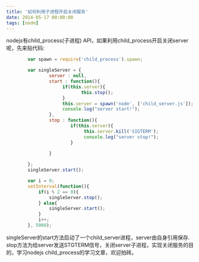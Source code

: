 ```yaml
---
title: '如何利用子进程开启关闭服务'
date: 2014-05-17 00:00:00
tags: [node]
---
```


nodejs有child_process(子进程) API，如果利用child_process开启关闭server呢，先来贴代码:

``` javascript
		var spawn = require('child_process').spawn;

		var singleServer = {
				server : null,
				start : function(){
					 if(this.server){
					 		this.stop();
					 }
					 this.server = spawn('node', ['child_server.js']);
					 console.log("server start!");
				},
				stop : function(){
						if(this.server){
							 this.server.kill('SIGTERM');
							 console.log("server stop!");
						}
					 
				}

		};
		singleServer.start();

		var i = 0;
		setInterval(function(){
			if(i % 2 == 0){
				singleServer.stop();
			} else{
				singleServer.start();
			}
			i++;
		}, 5000);
``` 

singleServer的start方法启动了一个child_server进程，server由自身引用保存. stop方法为给server发送STGTERM信号，关闭server子进程，实现关闭服务的目的，学习nodejs child_process的学习文章，欢迎拍砖。